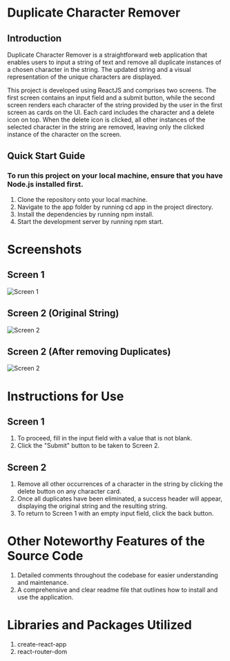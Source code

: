 # Duplicate Character Remover

## Introduction
Duplicate Character Remover is a straightforward web application that enables users to input a string of text and remove all duplicate instances of a chosen character in the string. The updated string and a visual representation of the unique characters are displayed.

This project is developed using ReactJS and comprises two screens. The first screen contains an input field and a submit button, while the second screen renders each character of the string provided by the user in the first screen as cards on the UI. Each card includes the character and a delete icon on top. When the delete icon is clicked, all other instances of the selected character in the string are removed, leaving only the clicked instance of the character on the screen.

## Quick Start Guide
### To run this project on your local machine, ensure that you have Node.js installed first.

1. Clone the repository onto your local machine.
2. Navigate to the app folder by running cd app in the project directory.
3. Install the dependencies by running npm install.
4. Start the development server by running npm start.


# Screenshots
## Screen 1
![Screen 1](../app/Screenshots/Screen1.png "Screen 1")
## Screen 2 (Original String)
![Screen 2](../app/Screenshots/Screen2_1.png "Original String")
## Screen 2 (After removing Duplicates)
![Screen 2](../app/Screenshots/Screen2_2.png "After removing Duplicates")

# Instructions for Use
## Screen 1

1. To proceed, fill in the input field with a value that is not blank.
2. Click the "Submit" button to be taken to Screen 2.

## Screen 2

1. Remove all other occurrences of a character in the string by clicking the delete button on any character card.
2. Once all duplicates have been eliminated, a success header will appear, displaying the original string and the resulting string.
3. To return to Screen 1 with an empty input field, click the back button.

# Other Noteworthy Features of the Source Code

1. Detailed comments throughout the codebase for easier understanding and maintenance.
2. A comprehensive and clear readme file that outlines how to install and use the application.

# Libraries and Packages Utilized

1. create-react-app
2. react-router-dom
    